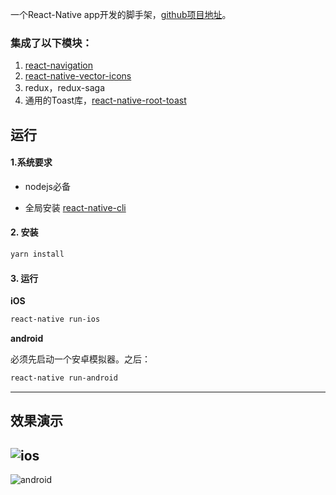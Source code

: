 一个React-Native app开发的脚手架，[github项目地址](https://github.com/wuyanwuyan/react_native_app_start_kit.git)。

### 集成了以下模块：
1. [react-navigation](https://github.com/react-navigation/react-navigation)
2. [react-native-vector-icons](https://github.com/oblador/react-native-vector-icons)
3. redux，redux-saga
4. 通用的Toast库，[react-native-root-toast](https://github.com/magicismight/react-native-root-toast)

## 运行

#### 1.系统要求

* nodejs必备

* 全局安装 [react-native-cli](https://reactnative.cn/docs/0.51/getting-started.html)

#### 2. 安装

```sh
yarn install
```
#### 3. 运行

**iOS**

```sh
react-native run-ios
```
**android**

 必须先启动一个安卓模拟器。之后：
```sh
react-native run-android
```
-----
## 效果演示
![ios](http://upload-images.jianshu.io/upload_images/2058960-203c06266208c78e.gif?imageMogr2/auto-orient/strip%7CimageView2/2/w/1240)
-------
![android](http://upload-images.jianshu.io/upload_images/2058960-b1bbbc2f57d56977.gif?imageMogr2/auto-orient/strip%7CimageView2/2/w/1240)

